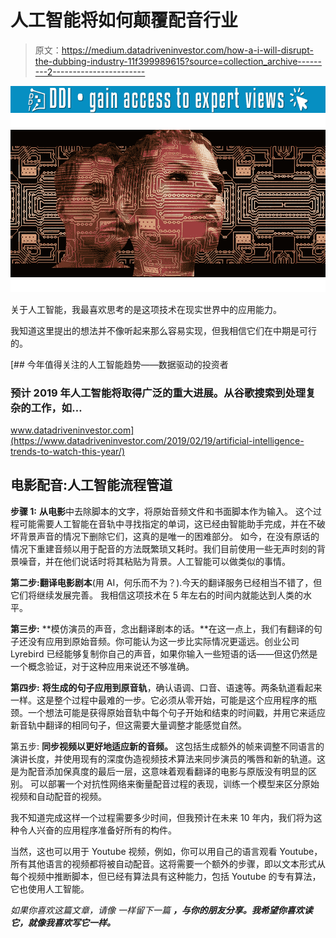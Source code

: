 # 人工智能将如何颠覆配音行业

> 原文：<https://medium.datadriveninvestor.com/how-a-i-will-disrupt-the-dubbing-industry-11f399989615?source=collection_archive---------2----------------------->

[![](img/9708db216660a562e3d0cbfcbda60d57.png)](http://www.track.datadriveninvestor.com/1B9E)![](img/661fee9bd02ba9c66833eeca24ee71de.png)

关于人工智能，我最喜欢思考的是这项技术在现实世界中的应用能力。

我知道这里提出的想法并不像听起来那么容易实现，但我相信它们在中期是可行的。

[](https://www.datadriveninvestor.com/2019/02/19/artificial-intelligence-trends-to-watch-this-year/) [## 今年值得关注的人工智能趋势——数据驱动的投资者

### 预计 2019 年人工智能将取得广泛的重大进展。从谷歌搜索到处理复杂的工作，如…

www.datadriveninvestor.com](https://www.datadriveninvestor.com/2019/02/19/artificial-intelligence-trends-to-watch-this-year/) 

## 电影配音:人工智能流程管道

**步骤 1:** **从电影**中去除脚本的文字，将原始音频文件和书面脚本作为输入。
这个过程可能需要人工智能在音轨中寻找指定的单词，这已经由智能助手完成，并在不破坏背景声音的情况下删除它们，这真的是唯一的困难部分。
如今，在没有原话的情况下重建音频以用于配音的方法既繁琐又耗时。我们目前使用一些无声时刻的背景噪音，并在他们说话时将其粘贴为背景。人工智能可以做类似的事情。

**第二步:翻译电影剧本**(用 AI，何乐而不为？).今天的翻译服务已经相当不错了，但它们将继续发展完善。
我相信这项技术在 5 年左右的时间内就能达到人类的水平。

**第三步:** **模仿演员的声音，念出翻译剧本的话。**在这一点上，我们有翻译的句子还没有应用到原始音频。你可能认为这一步比实际情况更遥远。创业公司 Lyrebird 已经能够复制你自己的声音，如果你输入一些短语的话——但这仍然是一个概念验证，对于这种应用来说还不够准确。

**第四步:** **将生成的句子应用到原音轨**，确认语调、口音、语速等。两条轨道看起来一样。这是整个过程中最难的一步。它必须从零开始，可能是这个应用程序的瓶颈。一个想法可能是获得原始音轨中每个句子开始和结束的时间戳，并用它来适应新音轨中翻译的相同句子，但这需要大量调整才能感觉自然。

第五步: **同步视频以更好地适应新的音频。**
这包括生成额外的帧来调整不同语言的演讲长度，并使用现有的深度伪造视频技术算法来同步演员的嘴唇和新的轨道。这是为配音添加保真度的最后一层，这意味着观看翻译的电影与原版没有明显的区别。
可以部署一个对抗性网络来衡量配音过程的表现，训练一个模型来区分原始视频和自动配音的视频。

我不知道完成这样一个过程需要多少时间，但我预计在未来 10 年内，我们将为这种令人兴奋的应用程序准备好所有的构件。

当然，这也可以用于 Youtube 视频，例如，你可以用自己的语言观看 Youtube，所有其他语言的视频都将被自动配音。这将需要一个额外的步骤，即以文本形式从每个视频中推断脚本，但已经有算法具有这种能力，包括 Youtube 的专有算法，它也使用人工智能。

*如果你喜欢这篇文章，请像* *一样留下一篇* ***，与你的朋友分享。我希望你喜欢读它，就像我喜欢写它一样。***
